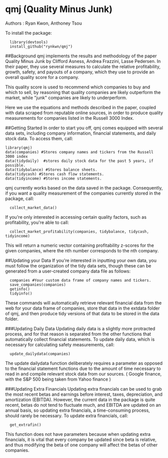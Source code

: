 # qmj (Quality Minus Junk)
Authors : Ryan Kwon, Anthoney Tsou

To install the package:

  ```{r}
	library(devtools)
	install_github("rynkwn/qmj")
  ```

##Background
qmj implements the results and methodology of the paper Quality Minus Junk by Clifford Asness, Andrea Frazzini, Lasse Pedersen. In their paper, they use several measures to calculate the relative profitability, growth, safety, and payouts of a company, which they use to provide an overall quality score for a company.

This quality score is used to recommend which companies to buy and which to sell, by reasoning that quality companies are likely outperform the market, while "junk" companies are likely to underperform.

Here we use the equations and methods described in the paper, coupled with data scraped from reputable online sources, in order to produce quality measurements for companies listed in the Russell 3000 Index.

##Getting Started
In order to start you off, qmj comes equipped with several data sets, including company information, financial statements, and daily stock data. To access them, call:
  ```{r}
  library(qmj)
  data(companies) #Stores company names and tickers from the Russell 3000 index
  data(tidydaily)  #stores daily stock data for the past 5 years, if possible.
  data(tidybalance) #Stores balance sheets.
  data(tidycash) #Stores cash flow statements.
  data(tidyincome) #Stores income statements.
  ```

qmj currently works based on the data saved in the package. Consequently, if you want a quality measurement of the companies currently stored in the package, call:

```{r}
  collect_market_data()
  ```

If you're only interested in accessing certain quality factors, such as profitability, you're able to call:

```{r}
  collect_market_profitability(companies, tidybalance, tidycash, tidyincome)
  ```

This will return a numeric vector containing profitability z-scores for the given companies, where the nth number corresponds to the nth company. 

##Updating your Data
If you're interested in inputting your own data, you must follow the organization of the tidy data sets, though these can be generated from a user-created company data file as follows:

```{r}
  companies #Your custom data frame of company names and tickers.
  save_companies(companies)
  getinfo()
  tidyinfo()
  ```

These commands will automatically retrieve relevant financial data from the web for your data frame of companies, store that data in the extdata folder of qmj, and then produce tidy versions of that data to be stored in the data folder.

###Updating Daily Data
Updating daily data is a slightly more protracted process, and for that reason is separated from the other functions that automatically collect financial statements. To update daily data, which is necessary for calculating safety measurements, call:

```{r}
  update_dailydata(companies)
  ```

The update dailydata function deliberately requires a parameter as opposed to the financial statement functions due to the amount of time necessary to read in and compile relevant stock data from our sources. ( Google finance, with the S&P 500 being taken from Yahoo finance )

###Updating Extra Financials
Updating extra financials can be used to grab the most recent betas and earnings before interest, taxes, depreciation, and amortization (EBITDA). However, the current data in the package is quite recent, betas do not tend to fluctuate much, and EBITDA are updated on an annual basis, so updating extra financials, a time-consuming process, should rarely be necessary. To update extra financials, call:

```{r}
  get_extrafin()
  ```

This function does not have parameters because when updating extra financials, it is vital that every company be updated since beta is relative, and thus modifying the beta of one company will affect the betas of other companies. 